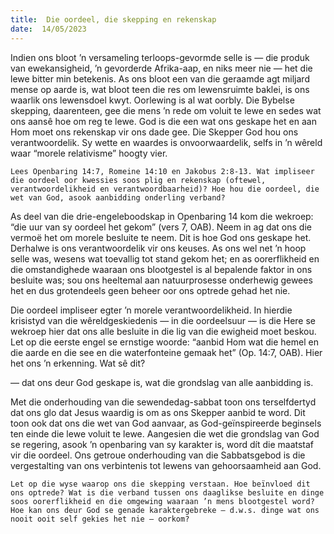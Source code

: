 ```yaml
---
title:  Die oordeel, die skepping en rekenskap
date:  14/05/2023
---
```


Indien ons bloot ’n versameling terloops-gevormde selle is — die produk van ewekansigheid, ’n gevorderde Afrika-aap, en niks meer nie — het die lewe bitter min betekenis. As ons bloot een van die geraamde agt miljard mense op aarde is, wat bloot teen die res om lewensruimte baklei, is ons waarlik ons lewensdoel kwyt. Oorlewing is al wat oorbly. Die Bybelse skepping, daarenteen, gee die mens ’n rede om voluit te lewe en sedes wat ons aansê hoe om reg te lewe. God is die een wat ons geskape het en aan Hom moet ons rekenskap vir ons dade gee. Die Skepper God hou ons verantwoordelik. Sy wette en waardes is onvoorwaardelik, selfs in ’n wêreld waar “morele relativisme” hoogty vier.

`Lees Openbaring 14:7, Romeine 14:10 en Jakobus 2:8-13. Wat impliseer die oordeel oor kwessies soos plig en rekenskap (oftewel, verantwoordelikheid en verantwoordbaarheid)? Hoe hou die oordeel, die wet van God, asook aanbidding onderling verband?`

As deel van die drie-engeleboodskap in Openbaring 14 kom die wekroep: “die uur van sy oordeel het gekom” (vers 7, OAB). Neem in ag dat ons die vermoë het om morele besluite te neem. Dit is hoe God ons geskape het. Derhalwe is ons verantwoordelik vir ons keuses. As ons wel net ’n hoop selle was, wesens wat toevallig tot stand gekom het; en as oorerflikheid en die omstandighede waaraan ons blootgestel is al bepalende faktor in ons besluite was; sou ons heeltemal aan natuurprosesse onderhewig gewees het en dus grotendeels geen beheer oor ons optrede gehad het nie.

Die oordeel impliseer egter ’n morele verantwoordelikheid. In hierdie krisistyd van die wêreldgeskiedenis — in die oordeelsuur — is die Here se wekroep hier dat ons alle besluite in die lig van die ewigheid moet beskou. Let op die eerste engel se ernstige woorde: “aanbid Hom wat die hemel en die aarde en die see en die waterfonteine gemaak het” (Op. 14:7, OAB). Hier het ons ’n erkenning. Wat sê dit?

— dat ons deur God geskape is, wat die grondslag van alle aanbidding is.

Met die onderhouding van die sewendedag-sabbat toon ons terselfdertyd dat ons glo dat Jesus waardig is om as ons Skepper aanbid te word. Dit toon ook dat ons die wet van God aanvaar, as God-geïnspireerde beginsels ten einde die lewe voluit te lewe. Aangesien die wet die grondslag van God se regering, asook ’n openbaring van sy karakter is, word dít die maatstaf vir die oordeel. Ons getroue onderhouding van die Sabbatsgebod is die vergestalting van ons verbintenis tot lewens van gehoorsaamheid aan God.

`Let op die wyse waarop ons die skepping verstaan. Hoe beïnvloed dit ons optrede? Wat is die verband tussen ons daaglikse besluite en dinge soos oorerflikheid en die omgewing waaraan ’n mens blootgestel word? Hoe kan ons deur God se genade karaktergebreke — d.w.s. dinge wat ons nooit ooit self gekies het nie — oorkom?`